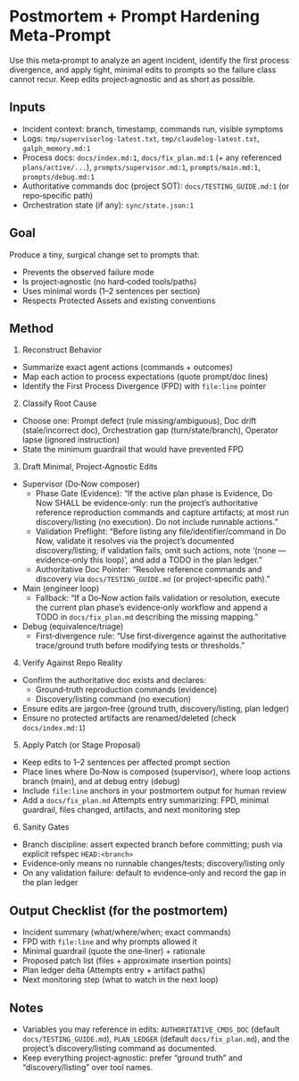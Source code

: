 # Postmortem + Prompt Hardening Meta‑Prompt

Use this meta‑prompt to analyze an agent incident, identify the first process divergence, and apply tight, minimal edits to prompts so the failure class cannot recur. Keep edits project‑agnostic and as short as possible.

## Inputs
- Incident context: branch, timestamp, commands run, visible symptoms
- Logs: `tmp/supervisorlog-latest.txt`, `tmp/claudelog-latest.txt`, `galph_memory.md:1`
- Process docs: `docs/index.md:1`, `docs/fix_plan.md:1` (+ any referenced `plans/active/...`), `prompts/supervisor.md:1`, `prompts/main.md:1`, `prompts/debug.md:1`
- Authoritative commands doc (project SOT): `docs/TESTING_GUIDE.md:1` (or repo‑specific path)
- Orchestration state (if any): `sync/state.json:1`

## Goal
Produce a tiny, surgical change set to prompts that:
- Prevents the observed failure mode
- Is project‑agnostic (no hard‑coded tools/paths)
- Uses minimal words (1–2 sentences per section)
- Respects Protected Assets and existing conventions

## Method
1) Reconstruct Behavior
- Summarize exact agent actions (commands + outcomes)
- Map each action to process expectations (quote prompt/doc lines)
- Identify the First Process Divergence (FPD) with `file:line` pointer

2) Classify Root Cause
- Choose one: Prompt defect (rule missing/ambiguous), Doc drift (stale/incorrect doc), Orchestration gap (turn/state/branch), Operator lapse (ignored instruction)
- State the minimum guardrail that would have prevented FPD

3) Draft Minimal, Project‑Agnostic Edits
- Supervisor (Do‑Now composer)
  - Phase Gate (Evidence): “If the active plan phase is Evidence, Do Now SHALL be evidence‑only: run the project’s authoritative reference reproduction commands and capture artifacts; at most run discovery/listing (no execution). Do not include runnable actions.”
  - Validation Preflight: “Before listing any file/identifier/command in Do Now, validate it resolves via the project’s documented discovery/listing; if validation fails, omit such actions, note ‘(none — evidence‑only this loop)’, and add a TODO in the plan ledger.”
  - Authoritative Doc Pointer: “Resolve reference commands and discovery via `docs/TESTING_GUIDE.md` (or project‑specific path).”
- Main (engineer loop)
  - Fallback: “If a Do‑Now action fails validation or resolution, execute the current plan phase’s evidence‑only workflow and append a TODO in `docs/fix_plan.md` describing the missing mapping.”
- Debug (equivalence/triage)
  - First‑divergence rule: “Use first‑divergence against the authoritative trace/ground truth before modifying tests or thresholds.”

4) Verify Against Repo Reality
- Confirm the authoritative doc exists and declares:
  - Ground‑truth reproduction commands (evidence)
  - Discovery/listing command (no execution)
- Ensure edits are jargon‑free (ground truth, discovery/listing, plan ledger)
- Ensure no protected artifacts are renamed/deleted (check `docs/index.md:1`)

5) Apply Patch (or Stage Proposal)
- Keep edits to 1–2 sentences per affected prompt section
- Place lines where Do‑Now is composed (supervisor), where loop actions branch (main), and at debug entry (debug)
- Include `file:line` anchors in your postmortem output for human review
- Add a `docs/fix_plan.md` Attempts entry summarizing: FPD, minimal guardrail, files changed, artifacts, and next monitoring step

6) Sanity Gates
- Branch discipline: assert expected branch before committing; push via explicit refspec `HEAD:<branch>`
- Evidence‑only means no runnable changes/tests; discovery/listing only
- On any validation failure: default to evidence‑only and record the gap in the plan ledger

## Output Checklist (for the postmortem)
- Incident summary (what/where/when; exact commands)
- FPD with `file:line` and why prompts allowed it
- Minimal guardrail (quote the one‑liner) + rationale
- Proposed patch list (files + approximate insertion points)
- Plan ledger delta (Attempts entry + artifact paths)
- Next monitoring step (what to watch in the next loop)

## Notes
- Variables you may reference in edits: `AUTHORITATIVE_CMDS_DOC` (default `docs/TESTING_GUIDE.md`), `PLAN_LEDGER` (default `docs/fix_plan.md`), and the project’s discovery/listing command as documented.
- Keep everything project‑agnostic: prefer “ground truth” and “discovery/listing” over tool names.
